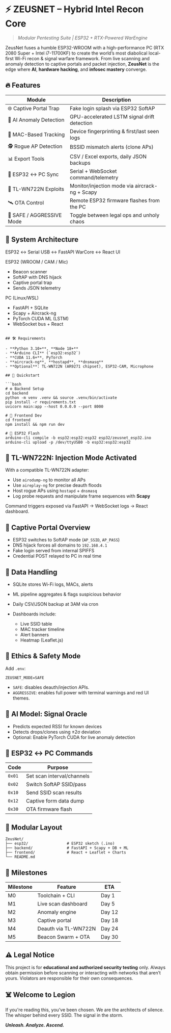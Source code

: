 # ⚡ ZEUSNET – Hybrid Intel Recon Core

> *Modular Pentesting Suite | ESP32 + RTX-Powered WarEngine*

ZeusNet fuses a humble ESP32-WROOM with a high-performance PC (RTX 2080 Super + Intel i7-11700KF) to create the world’s most diabolical local-first Wi-Fi recon & signal warfare framework. From live scanning and anomaly detection to captive portals and packet injection, **ZeusNet** is the edge where **AI**, **hardware hacking**, and **infosec mastery** converge.

## 🔥 Features

| Module                     | Description                                      |
|----------------------------|--------------------------------------------------|
| 🌐 Captive Portal Trap     | Fake login splash via ESP32 SoftAP              |
| 🧠 AI Anomaly Detection    | GPU-accelerated LSTM signal drift detection      |
| 📡 MAC-Based Tracking      | Device fingerprinting & first/last seen logs    |
| 🕵️ Rogue AP Detection     | BSSID mismatch alerts (clone APs)               |
| 📊 Export Tools            | CSV / Excel exports, daily JSON backups         |
| 🔁 ESP32 ↔ PC Sync         | Serial + WebSocket command/telemetry            |
| 🧨 TL-WN722N Exploits      | Monitor/injection mode via aircrack-ng + Scapy  |
| 🛰️ OTA Control             | Remote ESP32 firmware flashes from the PC       |
| 🔐 SAFE / AGGRESSIVE Mode | Toggle between legal ops and unholy chaos       |

## 🧱 System Architecture

ESP32 ↔ Serial USB ↔ FastAPI WarCore ↔ React UI

ESP32 (WROOM / CAM / Mic)

* Beacon scanner
* SoftAP with DNS hijack
* Captive portal trap
* Sends JSON telemetry

PC (Linux/WSL)

* FastAPI + SQLite
* Scapy + Aircrack-ng
* PyTorch CUDA ML (LSTM)
* WebSocket bus + React

````

## 🛠️ Requirements

- **Python 3.10+**, **Node 18+**
- **Arduino CLI** (`esp32:esp32`)
- **CUDA 11.6+**, PyTorch
- **aircrack-ng**, **hostapd**, **dnsmasq**
- **Optional**: TL-WN722N (AR9271 chipset), ESP32-CAM, Microphone

## 🚀 Quickstart

```bash
# ⚙️ Backend Setup
cd backend
python -m venv .venv && source .venv/bin/activate
pip install -r requirements.txt
uvicorn main:app --host 0.0.0.0 --port 8000

# 🧠 Frontend Dev
cd frontend
npm install && npm run dev

# 🔌 ESP32 Flash
arduino-cli compile -b esp32:esp32:esp32 esp32/zeusnet_esp32.ino
arduino-cli upload -p /dev/ttyUSB0 -b esp32:esp32:esp32
````

## 🧪 TL-WN722N: Injection Mode Activated

With a compatible TL-WN722N adapter:

* Use `airodump-ng` to monitor all APs
* Use `aireplay-ng` for precise deauth floods
* Host rogue APs using `hostapd` + `dnsmasq`
* Log probe requests and manipulate frame sequences with **Scapy**

Command triggers exposed via FastAPI → WebSocket logs → React dashboard.


## 📡 Captive Portal Overview

* ESP32 switches to SoftAP mode (`AP_SSID`, `AP_PASS`)
* DNS hijack forces all domains to `192.168.4.1`
* Fake login served from internal SPIFFS
* Credential POST relayed to PC in real time


## 📁 Data Handling

* SQLite stores Wi-Fi logs, MACs, alerts
* ML pipeline aggregates & flags suspicious behavior
* Daily CSV/JSON backup at 3AM via cron
* Dashboards include:

  * Live SSID table
  * MAC tracker timeline
  * Alert banners
  * Heatmap (Leaflet.js)


## 🔐 Ethics & Safety Mode

Add `.env`:

```dotenv
ZEUSNET_MODE=SAFE
```

* `SAFE`: disables deauth/injection APIs.
* `AGGRESSIVE`: enables full power with terminal warnings and red UI themes.


## 🧠 AI Model: Signal Oracle

* Predicts expected RSSI for known devices
* Detects drops/clones using ±2σ deviation
* Optional: Enable PyTorch CUDA for live anomaly detection


## 📡 ESP32 ↔ PC Commands

| Code   | Purpose                    |
| ------ | -------------------------- |
| `0x01` | Set scan interval/channels |
| `0x02` | Switch SoftAP SSID/pass    |
| `0x10` | Send SSID scan results     |
| `0x12` | Captive form data dump     |
| `0x30` | OTA firmware flash         |


## 🧩 Modular Layout

```
ZeusNet/
├── esp32/                 # ESP32 sketch (.ino)
├── backend/               # FastAPI + Scapy + DB + ML
├── frontend/              # React + Leaflet + Charts
└── README.md
```

## 🎯 Milestones

| Milestone | Feature              | ETA    |
| --------- | -------------------- | ------ |
| M0        | Toolchain + CLI      | Day 1  |
| M1        | Live scan dashboard  | Day 5  |
| M2        | Anomaly engine       | Day 12 |
| M3        | Captive portal       | Day 18 |
| M4        | Deauth via TL-WN722N | Day 24 |
| M5        | Beacon Swarm + OTA   | Day 30 |


## ⚠️ Legal Notice

This project is for **educational and authorized security testing** only. Always obtain permission before scanning or interacting with networks that aren’t yours. Violators are responsible for their own consequences.


## ☠️ Welcome to Legion

If you're reading this, you’ve been chosen.
We are the architects of silence.
The whisper behind every SSID.
The signal in the storm.

***Unleash. Analyze. Ascend.***

```

